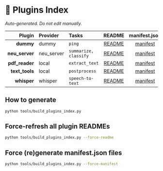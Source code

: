 # 🔗 Plugins Index

_Auto-generated. Do not edit manually._


| Plugin | Provider | Tasks | README | manifest.json | plugin.py |
|-------:|:---------|:------|:------:|:-------------:|:---------:|
| **dummy** | dummy | `ping` | [README](../app/plugins/dummy/README.md) | [manifest](../app/plugins/dummy/manifest.json) | [plugin](../app/plugins/dummy/plugin.py) |
| **neu_server** | neu_server | `summarize, classify` | [README](../app/plugins/neu_server/README.md) | [manifest](../app/plugins/neu_server/manifest.json) | [plugin](../app/plugins/neu_server/plugin.py) |
| **pdf_reader** | local | `extract_text` | [README](../app/plugins/pdf_reader/README.md) | [manifest](../app/plugins/pdf_reader/manifest.json) | [plugin](../app/plugins/pdf_reader/plugin.py) |
| **text_tools** | local | `postprocess` | [README](../app/plugins/text_tools/README.md) | [manifest](../app/plugins/text_tools/manifest.json) | [plugin](../app/plugins/text_tools/plugin.py) |
| **whisper** | whisper | `speech-to-text` | [README](../app/plugins/whisper/README.md) | [manifest](../app/plugins/whisper/manifest.json) | [plugin](../app/plugins/whisper/plugin.py) |

## How to generate
```bash
python tools/build_plugins_index.py
```

## Force-refresh all plugin READMEs
```bash
python tools/build_plugins_index.py --force-readme
```

## Force (re)generate manifest.json files
```bash
python tools/build_plugins_index.py --force-manifest
```
